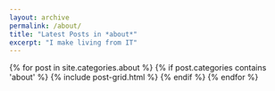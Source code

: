 ```yaml
---
layout: archive
permalink: /about/
title: "Latest Posts in *about*"
excerpt: "I make living from IT"
---
```


<div class="tiles">
{% for post in site.categories.about %}
	{% if post.categories contains 'about' %}
		{% include post-grid.html %}
	{% endif %}
{% endfor %}
</div><!-- /.tiles -->
